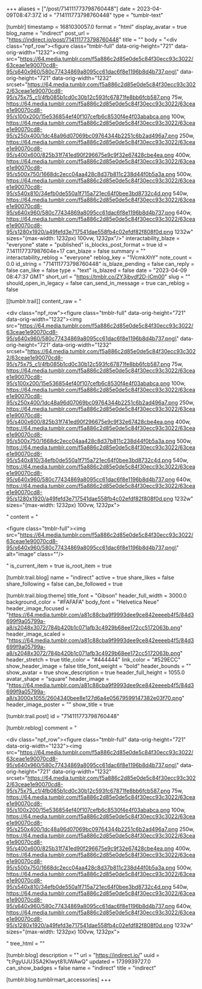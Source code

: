 +++
aliases = ["/post/714111773798760448"]
date = 2023-04-09T08:47:37Z
id = "714111773798760448"
type = "tumblr-text"

[tumblr]
timestamp = 1681030057.0
format = "html"
display_avatar = true
blog_name = "indirect"
post_url = "https://indirect.io/post/714111773798760448"
title = ""
body = "<div class=\"npf_row\"><figure class=\"tmblr-full\" data-orig-height=\"721\" data-orig-width=\"1232\"><img src=\"https://64.media.tumblr.com/f5a886c2d85e0de5c84f30ecc93c3022/63ceae1e90070cd8-95/s640x960/580c77434869a8095cc61dac6f8e1196b8d4b737.png\" data-orig-height=\"721\" data-orig-width=\"1232\" srcset=\"https://64.media.tumblr.com/f5a886c2d85e0de5c84f30ecc93c3022/63ceae1e90070cd8-95/s75x75_c1/4fb085b1cd0c30b12c593fc67871fe8bb6fcb587.png 75w, https://64.media.tumblr.com/f5a886c2d85e0de5c84f30ecc93c3022/63ceae1e90070cd8-95/s100x200/15e536854ef40f107cefb6c8530f4e4f03ababca.png 100w, https://64.media.tumblr.com/f5a886c2d85e0de5c84f30ecc93c3022/63ceae1e90070cd8-95/s250x400/1dc48a96d07069bc09764344b2251c6b2ad496a7.png 250w, https://64.media.tumblr.com/f5a886c2d85e0de5c84f30ecc93c3022/63ceae1e90070cd8-95/s400x600/825b31f741ed90f296675e9c9f32e67428cbe4ea.png 400w, https://64.media.tumblr.com/f5a886c2d85e0de5c84f30ecc93c3022/63ceae1e90070cd8-95/s500x750/1668dc2ecc04aa428c8d37b811c238d44f0b5a3a.png 500w, https://64.media.tumblr.com/f5a886c2d85e0de5c84f30ecc93c3022/63ceae1e90070cd8-95/s540x810/34efb0de550a1f715a721ec64f0bee3bd8732c4d.png 540w, https://64.media.tumblr.com/f5a886c2d85e0de5c84f30ecc93c3022/63ceae1e90070cd8-95/s640x960/580c77434869a8095cc61dac6f8e1196b8d4b737.png 640w, https://64.media.tumblr.com/f5a886c2d85e0de5c84f30ecc93c3022/63ceae1e90070cd8-95/s1280x1920/a49fefd3e717541dae558fb4c02efdf82f808f0d.png 1232w\" sizes=\"(max-width: 1232px) 100vw, 1232px\"/></figure></div>"
interactability_blaze = "everyone"
state = "published"
is_blocks_post_format = true
id = 7.141117737987604e+17
can_blaze = false
summary = ""
interactability_reblog = "everyone"
reblog_key = "1VcmkXhY"
note_count = 0.0
id_string = "714111773798760448"
is_blaze_pending = false
can_reply = false
can_like = false
type = "text"
is_blazed = false
date = "2023-04-09 08:47:37 GMT"
short_url = "https://tmblr.co/ZY3jbydf2D-lCm00"
slug = ""
should_open_in_legacy = false
can_send_in_message = true
can_reblog = false

[[tumblr.trail]]
content_raw = "<p><div class=\"npf_row\"><figure class=\"tmblr-full\" data-orig-height=\"721\" data-orig-width=\"1232\"><img src=\"https://64.media.tumblr.com/f5a886c2d85e0de5c84f30ecc93c3022/63ceae1e90070cd8-95/s640x960/580c77434869a8095cc61dac6f8e1196b8d4b737.png\" data-orig-height=\"721\" data-orig-width=\"1232\" srcset=\"https://64.media.tumblr.com/f5a886c2d85e0de5c84f30ecc93c3022/63ceae1e90070cd8-95/s75x75_c1/4fb085b1cd0c30b12c593fc67871fe8bb6fcb587.png 75w, https://64.media.tumblr.com/f5a886c2d85e0de5c84f30ecc93c3022/63ceae1e90070cd8-95/s100x200/15e536854ef40f107cefb6c8530f4e4f03ababca.png 100w, https://64.media.tumblr.com/f5a886c2d85e0de5c84f30ecc93c3022/63ceae1e90070cd8-95/s250x400/1dc48a96d07069bc09764344b2251c6b2ad496a7.png 250w, https://64.media.tumblr.com/f5a886c2d85e0de5c84f30ecc93c3022/63ceae1e90070cd8-95/s400x600/825b31f741ed90f296675e9c9f32e67428cbe4ea.png 400w, https://64.media.tumblr.com/f5a886c2d85e0de5c84f30ecc93c3022/63ceae1e90070cd8-95/s500x750/1668dc2ecc04aa428c8d37b811c238d44f0b5a3a.png 500w, https://64.media.tumblr.com/f5a886c2d85e0de5c84f30ecc93c3022/63ceae1e90070cd8-95/s540x810/34efb0de550a1f715a721ec64f0bee3bd8732c4d.png 540w, https://64.media.tumblr.com/f5a886c2d85e0de5c84f30ecc93c3022/63ceae1e90070cd8-95/s640x960/580c77434869a8095cc61dac6f8e1196b8d4b737.png 640w, https://64.media.tumblr.com/f5a886c2d85e0de5c84f30ecc93c3022/63ceae1e90070cd8-95/s1280x1920/a49fefd3e717541dae558fb4c02efdf82f808f0d.png 1232w\" sizes=\"(max-width: 1232px) 100vw, 1232px\"></figure></div></p>"
content = "<p><figure class=\"tmblr-full\"><img src=\"https://64.media.tumblr.com/f5a886c2d85e0de5c84f30ecc93c3022/63ceae1e90070cd8-95/s640x960/580c77434869a8095cc61dac6f8e1196b8d4b737.png\" alt=\"image\" class=\"\"/></figure></p>"
is_current_item = true
is_root_item = true

[tumblr.trail.blog]
name = "indirect"
active = true
share_likes = false
share_following = false
can_be_followed = true

[tumblr.trail.blog.theme]
title_font = "Gibson"
header_full_width = 3000.0
background_color = "#FAFAFA"
body_font = "Helvetica Neue"
header_image_focused = "https://64.media.tumblr.com/a81c88cba9f9993dee9ce842eeeeb4f5/84d3699f9a05799a-a8/s2048x3072/784b420b1c071afb3c4929b68ee172cc5172063b.png"
header_image_scaled = "https://64.media.tumblr.com/a81c88cba9f9993dee9ce842eeeeb4f5/84d3699f9a05799a-a8/s2048x3072/784b420b1c071afb3c4929b68ee172cc5172063b.png"
header_stretch = true
title_color = "#444444"
link_color = "#529ECC"
show_header_image = false
title_font_weight = "bold"
header_bounds = ""
show_avatar = true
show_description = true
header_full_height = 1055.0
avatar_shape = "square"
header_image = "https://64.media.tumblr.com/a81c88cba9f9993dee9ce842eeeeb4f5/84d3699f9a05799a-a8/s3000x1055/2604340bee8e127d6a4e05679599147382e03f70.png"
header_image_poster = ""
show_title = true

[tumblr.trail.post]
id = "714111773798760448"

[tumblr.reblog]
comment = "<p><div class=\"npf_row\"><figure class=\"tmblr-full\" data-orig-height=\"721\" data-orig-width=\"1232\"><img src=\"https://64.media.tumblr.com/f5a886c2d85e0de5c84f30ecc93c3022/63ceae1e90070cd8-95/s640x960/580c77434869a8095cc61dac6f8e1196b8d4b737.png\" data-orig-height=\"721\" data-orig-width=\"1232\" srcset=\"https://64.media.tumblr.com/f5a886c2d85e0de5c84f30ecc93c3022/63ceae1e90070cd8-95/s75x75_c1/4fb085b1cd0c30b12c593fc67871fe8bb6fcb587.png 75w, https://64.media.tumblr.com/f5a886c2d85e0de5c84f30ecc93c3022/63ceae1e90070cd8-95/s100x200/15e536854ef40f107cefb6c8530f4e4f03ababca.png 100w, https://64.media.tumblr.com/f5a886c2d85e0de5c84f30ecc93c3022/63ceae1e90070cd8-95/s250x400/1dc48a96d07069bc09764344b2251c6b2ad496a7.png 250w, https://64.media.tumblr.com/f5a886c2d85e0de5c84f30ecc93c3022/63ceae1e90070cd8-95/s400x600/825b31f741ed90f296675e9c9f32e67428cbe4ea.png 400w, https://64.media.tumblr.com/f5a886c2d85e0de5c84f30ecc93c3022/63ceae1e90070cd8-95/s500x750/1668dc2ecc04aa428c8d37b811c238d44f0b5a3a.png 500w, https://64.media.tumblr.com/f5a886c2d85e0de5c84f30ecc93c3022/63ceae1e90070cd8-95/s540x810/34efb0de550a1f715a721ec64f0bee3bd8732c4d.png 540w, https://64.media.tumblr.com/f5a886c2d85e0de5c84f30ecc93c3022/63ceae1e90070cd8-95/s640x960/580c77434869a8095cc61dac6f8e1196b8d4b737.png 640w, https://64.media.tumblr.com/f5a886c2d85e0de5c84f30ecc93c3022/63ceae1e90070cd8-95/s1280x1920/a49fefd3e717541dae558fb4c02efdf82f808f0d.png 1232w\" sizes=\"(max-width: 1232px) 100vw, 1232px\"></figure></div></p>"
tree_html = ""

[tumblr.blog]
description = ""
url = "https://indirect.io/"
uuid = "t:PgyUJU3SA2Klwyt81UWAwQ"
updated = 1739939727.0
can_show_badges = false
name = "indirect"
title = "indirect"

[tumblr.blog.tumblrmart_accessories]
+++
